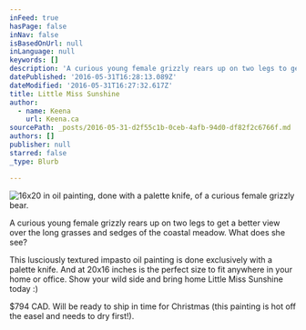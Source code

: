 ```yaml
---
inFeed: true
hasPage: false
inNav: false
isBasedOnUrl: null
inLanguage: null
keywords: []
description: 'A curious young female grizzly rears up on two legs to get a better view over the long grasses and sedges of the coastal meadow. What does she see? '
datePublished: '2016-05-31T16:28:13.089Z'
dateModified: '2016-05-31T16:27:32.617Z'
title: Little Miss Sunshine
author:
  - name: Keena
    url: Keena.ca
sourcePath: _posts/2016-05-31-d2f55c1b-0ceb-4afb-94d0-df82f2c6766f.md
authors: []
publisher: null
starred: false
_type: Blurb

---
```

![16x20 in oil painting, done with a palette knife, of a curious female grizzly bear. ](https://the-grid-user-content.s3-us-west-2.amazonaws.com/21f85425-4425-469a-b047-de4a80246d9c.jpg)

A curious young female grizzly rears up on two legs to get a better view over the long grasses and sedges of the coastal meadow. What does she see? 

This lusciously textured impasto oil painting is done exclusively with a palette knife. And at 20x16 inches is the perfect size to fit anywhere in your home or office. Show your wild side and bring home Little Miss Sunshine today :)

$794 CAD. Will be ready to ship in time for Christmas (this painting is hot off the easel and needs to dry first!).